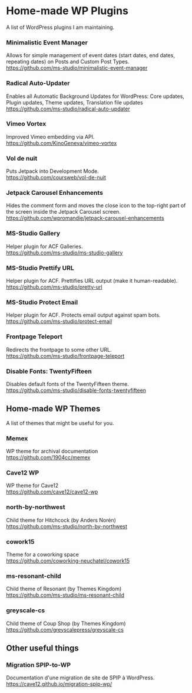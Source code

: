 # Home-made WP Plugins

A list of WordPress plugins I am maintaining.

### Minimalistic Event Manager
Allows for simple management of event dates (start dates, end dates, repeating dates) on Posts and Custom Post Types.  
https://github.com/ms-studio/minimalistic-event-manager

### Radical Auto-Updater
Enables all Automatic Background Updates for WordPress: Core updates, Plugin updates, Theme updates, Translation file updates  
https://github.com/ms-studio/radical-auto-updater

### Vimeo Vortex
Improved Vimeo embedding via API.  
https://github.com/KinoGeneva/vimeo-vortex

### Vol de nuit
Puts Jetpack into Development Mode.  
https://github.com/coursweb/vol-de-nuit

### Jetpack Carousel Enhancements
Hides the comment form and moves the close icon to the top-right part of the screen inside the Jetpack Carousel screen.  
https://github.com/wpromandie/jetpack-carousel-enhancements

### MS-Studio Gallery
Helper plugin for ACF Galleries.  
https://github.com/ms-studio/ms-studio-gallery

### MS-Studio Prettify URL
Helper plugin for ACF. Prettifies URL output (make it human-readable).  
https://github.com/ms-studio/pretty-url

### MS-Studio Protect Email
Helper plugin for ACF. Protects email output against spam bots.  
https://github.com/ms-studio/protect-email

### Frontpage Teleport
Redirects the frontpage to some other URL.  
https://github.com/ms-studio/frontpage-teleport

### Disable Fonts: TwentyFifteen
Disables default fonts of the TwentyFifteen theme.  
https://github.com/ms-studio/disable-fonts-twentyfifteen

## Home-made WP Themes
A list of themes that might be useful for you.

### Memex
WP theme for archival documentation  
https://github.com/1904cc/memex

### Cave12 WP
WP theme for Cave12  
https://github.com/cave12/cave12-wp

### north-by-northwest
Child theme for Hitchcock (by Anders Norén)  
https://github.com/ms-studio/north-by-northwest

### cowork15
Theme for a coworking space  
https://github.com/coworking-neuchatel/cowork15

### ms-resonant-child
Child theme of Resonant (by Themes Kingdom)  
https://github.com/ms-studio/ms-resonant-child

### greyscale-cs
Child theme of Coup Shop (by Themes Kingdom)  
https://github.com/greyscalepress/greyscale-cs

## Other useful things

### Migration SPIP-to-WP
Documentation d'une migration de site de SPIP à WordPress.  
https://cave12.github.io/migration-spip-wp/
